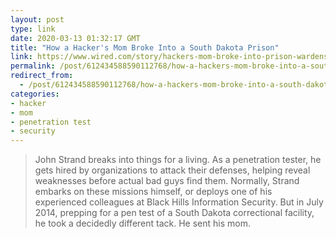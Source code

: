 ```yaml
---
layout: post
type: link
date: 2020-03-13 01:32:17 GMT
title: "How a Hacker's Mom Broke Into a South Dakota Prison"
link: https://www.wired.com/story/hackers-mom-broke-into-prison-wardens-computer/
permalink: /post/612434588590112768/how-a-hackers-mom-broke-into-a-south-dakota
redirect_from: 
  - /post/612434588590112768/how-a-hackers-mom-broke-into-a-south-dakota
categories:
- hacker
- mom
- penetration test
- security
---
```

<blockquote>John Strand breaks into things for a living. As a penetration tester, he gets hired by organizations to attack their defenses, helping reveal weaknesses before actual bad guys find them. Normally, Strand embarks on these missions himself, or deploys one of his experienced colleagues at Black Hills Information Security. But in July 2014, prepping for a pen test of a South Dakota correctional facility, he took a decidedly different tack. He sent his mom.</blockquote>
